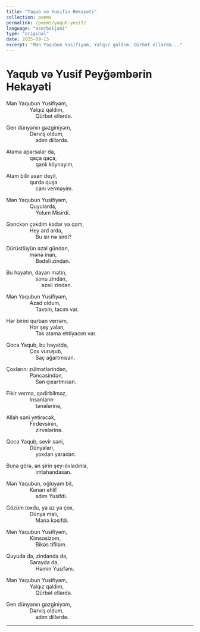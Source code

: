 ```yaml
---
title: "Yaqub və Yusifin Hekayəti"
collection: poems
permalink: /poems/yaqub-yusif/
language: "azerbaijani"
type: "original"
date: 2025-09-15
excerpt: "Mən Yaqubun Yusifiyəm, Yalqız qaldım, Qürbət ellərdə..."
---
```


# Yaqub və Yusif Peyğəmbərin Hekayəti

Mən Yaqubun Yusifiyəm,  
&nbsp;&nbsp;&nbsp;&nbsp;&nbsp;&nbsp;&nbsp;&nbsp;&nbsp;&nbsp;&nbsp;&nbsp;&nbsp;&nbsp;&nbsp;&nbsp;Yalqız qaldım,  
&nbsp;&nbsp;&nbsp;&nbsp;&nbsp;&nbsp;&nbsp;&nbsp;&nbsp;&nbsp;&nbsp;&nbsp;&nbsp;&nbsp;&nbsp;&nbsp;&nbsp;&nbsp;&nbsp;&nbsp;Qürbət ellərdə.  

Gen dünyanın gəzginiyəm,  
&nbsp;&nbsp;&nbsp;&nbsp;&nbsp;&nbsp;&nbsp;&nbsp;&nbsp;&nbsp;&nbsp;&nbsp;&nbsp;&nbsp;&nbsp;&nbsp;Dərviş oldum,  
&nbsp;&nbsp;&nbsp;&nbsp;&nbsp;&nbsp;&nbsp;&nbsp;&nbsp;&nbsp;&nbsp;&nbsp;&nbsp;&nbsp;&nbsp;&nbsp;&nbsp;&nbsp;&nbsp;&nbsp;adım dillərdə.  

Atama aparsalar da,  
&nbsp;&nbsp;&nbsp;&nbsp;&nbsp;&nbsp;&nbsp;&nbsp;&nbsp;&nbsp;&nbsp;&nbsp;&nbsp;&nbsp;&nbsp;&nbsp;qaça qaça,  
&nbsp;&nbsp;&nbsp;&nbsp;&nbsp;&nbsp;&nbsp;&nbsp;&nbsp;&nbsp;&nbsp;&nbsp;&nbsp;&nbsp;&nbsp;&nbsp;&nbsp;&nbsp;&nbsp;&nbsp;qanlı köynəyim,  

Atam bilir asan deyil,  
&nbsp;&nbsp;&nbsp;&nbsp;&nbsp;&nbsp;&nbsp;&nbsp;&nbsp;&nbsp;&nbsp;&nbsp;&nbsp;&nbsp;&nbsp;&nbsp;qurda quşa  
&nbsp;&nbsp;&nbsp;&nbsp;&nbsp;&nbsp;&nbsp;&nbsp;&nbsp;&nbsp;&nbsp;&nbsp;&nbsp;&nbsp;&nbsp;&nbsp;&nbsp;&nbsp;&nbsp;&nbsp;canı verməyim.  

Mən Yaqubun Yusifiyəm,  
&nbsp;&nbsp;&nbsp;&nbsp;&nbsp;&nbsp;&nbsp;&nbsp;&nbsp;&nbsp;&nbsp;&nbsp;&nbsp;&nbsp;&nbsp;&nbsp;Quyularda,  
&nbsp;&nbsp;&nbsp;&nbsp;&nbsp;&nbsp;&nbsp;&nbsp;&nbsp;&nbsp;&nbsp;&nbsp;&nbsp;&nbsp;&nbsp;&nbsp;&nbsp;&nbsp;&nbsp;&nbsp;Yolum Misirdi.  

Gənckən çəkdim kədər və qəm,  
&nbsp;&nbsp;&nbsp;&nbsp;&nbsp;&nbsp;&nbsp;&nbsp;&nbsp;&nbsp;&nbsp;&nbsp;&nbsp;&nbsp;&nbsp;&nbsp;Hey ard arda,  
&nbsp;&nbsp;&nbsp;&nbsp;&nbsp;&nbsp;&nbsp;&nbsp;&nbsp;&nbsp;&nbsp;&nbsp;&nbsp;&nbsp;&nbsp;&nbsp;&nbsp;&nbsp;&nbsp;&nbsp;Bu sir nə sirdi?  

Dürüstlüyün əzəl gündən,  
&nbsp;&nbsp;&nbsp;&nbsp;&nbsp;&nbsp;&nbsp;&nbsp;&nbsp;&nbsp;&nbsp;&nbsp;&nbsp;&nbsp;&nbsp;&nbsp;mənə inan,  
&nbsp;&nbsp;&nbsp;&nbsp;&nbsp;&nbsp;&nbsp;&nbsp;&nbsp;&nbsp;&nbsp;&nbsp;&nbsp;&nbsp;&nbsp;&nbsp;&nbsp;&nbsp;&nbsp;&nbsp;Bədəli zindan.  

Bu həyatın, dayan mətin,  
&nbsp;&nbsp;&nbsp;&nbsp;&nbsp;&nbsp;&nbsp;&nbsp;&nbsp;&nbsp;&nbsp;&nbsp;&nbsp;&nbsp;&nbsp;&nbsp;&nbsp;&nbsp;&nbsp;&nbsp;sonu zindan,  
&nbsp;&nbsp;&nbsp;&nbsp;&nbsp;&nbsp;&nbsp;&nbsp;&nbsp;&nbsp;&nbsp;&nbsp;&nbsp;&nbsp;&nbsp;&nbsp;&nbsp;&nbsp;&nbsp;&nbsp;&nbsp;&nbsp;&nbsp;&nbsp;əzəli zindan.  

Mən Yaqubun Yusifiyəm,  
&nbsp;&nbsp;&nbsp;&nbsp;&nbsp;&nbsp;&nbsp;&nbsp;&nbsp;&nbsp;&nbsp;&nbsp;&nbsp;&nbsp;&nbsp;&nbsp;Azad oldum,  
&nbsp;&nbsp;&nbsp;&nbsp;&nbsp;&nbsp;&nbsp;&nbsp;&nbsp;&nbsp;&nbsp;&nbsp;&nbsp;&nbsp;&nbsp;&nbsp;&nbsp;&nbsp;&nbsp;&nbsp;Taxtım, tacım var.  

Hər birini qurban verrəm,  
&nbsp;&nbsp;&nbsp;&nbsp;&nbsp;&nbsp;&nbsp;&nbsp;&nbsp;&nbsp;&nbsp;&nbsp;&nbsp;&nbsp;&nbsp;&nbsp;Hər şey yalan,  
&nbsp;&nbsp;&nbsp;&nbsp;&nbsp;&nbsp;&nbsp;&nbsp;&nbsp;&nbsp;&nbsp;&nbsp;&nbsp;&nbsp;&nbsp;&nbsp;&nbsp;&nbsp;&nbsp;&nbsp;Tək atama ehtiyacım var.  

Qoca Yaqub, bu həyatda,  
&nbsp;&nbsp;&nbsp;&nbsp;&nbsp;&nbsp;&nbsp;&nbsp;&nbsp;&nbsp;&nbsp;&nbsp;&nbsp;&nbsp;&nbsp;&nbsp;Çox vuruşub,  
&nbsp;&nbsp;&nbsp;&nbsp;&nbsp;&nbsp;&nbsp;&nbsp;&nbsp;&nbsp;&nbsp;&nbsp;&nbsp;&nbsp;&nbsp;&nbsp;&nbsp;&nbsp;&nbsp;&nbsp;Saç ağartmısan.  

Çoxlarını zülmətlərindən,  
&nbsp;&nbsp;&nbsp;&nbsp;&nbsp;&nbsp;&nbsp;&nbsp;&nbsp;&nbsp;&nbsp;&nbsp;&nbsp;&nbsp;&nbsp;&nbsp;Pəncəsindən,  
&nbsp;&nbsp;&nbsp;&nbsp;&nbsp;&nbsp;&nbsp;&nbsp;&nbsp;&nbsp;&nbsp;&nbsp;&nbsp;&nbsp;&nbsp;&nbsp;&nbsp;&nbsp;&nbsp;&nbsp;Sən çıxartmısan.  

Fikir vermə, qədirbilməz,  
&nbsp;&nbsp;&nbsp;&nbsp;&nbsp;&nbsp;&nbsp;&nbsp;&nbsp;&nbsp;&nbsp;&nbsp;&nbsp;&nbsp;&nbsp;&nbsp;İnsanların  
&nbsp;&nbsp;&nbsp;&nbsp;&nbsp;&nbsp;&nbsp;&nbsp;&nbsp;&nbsp;&nbsp;&nbsp;&nbsp;&nbsp;&nbsp;&nbsp;&nbsp;&nbsp;&nbsp;&nbsp;tənələrinə,  

Allah səni yetirəcək,  
&nbsp;&nbsp;&nbsp;&nbsp;&nbsp;&nbsp;&nbsp;&nbsp;&nbsp;&nbsp;&nbsp;&nbsp;&nbsp;&nbsp;&nbsp;&nbsp;Firdevsinin,  
&nbsp;&nbsp;&nbsp;&nbsp;&nbsp;&nbsp;&nbsp;&nbsp;&nbsp;&nbsp;&nbsp;&nbsp;&nbsp;&nbsp;&nbsp;&nbsp;&nbsp;&nbsp;&nbsp;&nbsp;zirvələrinə.  

Qoca Yaqub, sevir səni,  
&nbsp;&nbsp;&nbsp;&nbsp;&nbsp;&nbsp;&nbsp;&nbsp;&nbsp;&nbsp;&nbsp;&nbsp;&nbsp;&nbsp;&nbsp;&nbsp;Dünyaları,  
&nbsp;&nbsp;&nbsp;&nbsp;&nbsp;&nbsp;&nbsp;&nbsp;&nbsp;&nbsp;&nbsp;&nbsp;&nbsp;&nbsp;&nbsp;&nbsp;&nbsp;&nbsp;&nbsp;&nbsp;yoxdan yaradan.  

Buna görə, ən şirin şey-övladınla,  
&nbsp;&nbsp;&nbsp;&nbsp;&nbsp;&nbsp;&nbsp;&nbsp;&nbsp;&nbsp;&nbsp;&nbsp;&nbsp;&nbsp;&nbsp;&nbsp;&nbsp;&nbsp;&nbsp;&nbsp;imtahandasan.  

Mən Yaqubun, oğluyam bil,  
&nbsp;&nbsp;&nbsp;&nbsp;&nbsp;&nbsp;&nbsp;&nbsp;&nbsp;&nbsp;&nbsp;&nbsp;&nbsp;&nbsp;&nbsp;&nbsp;Kənan əhli!  
&nbsp;&nbsp;&nbsp;&nbsp;&nbsp;&nbsp;&nbsp;&nbsp;&nbsp;&nbsp;&nbsp;&nbsp;&nbsp;&nbsp;&nbsp;&nbsp;&nbsp;&nbsp;&nbsp;&nbsp;adım Yusifdi.  

Gözüm toxdu, ya az ya çox,  
&nbsp;&nbsp;&nbsp;&nbsp;&nbsp;&nbsp;&nbsp;&nbsp;&nbsp;&nbsp;&nbsp;&nbsp;&nbsp;&nbsp;&nbsp;&nbsp;Dünya malı,  
&nbsp;&nbsp;&nbsp;&nbsp;&nbsp;&nbsp;&nbsp;&nbsp;&nbsp;&nbsp;&nbsp;&nbsp;&nbsp;&nbsp;&nbsp;&nbsp;&nbsp;&nbsp;&nbsp;&nbsp;Mənə kəsifdi.  

Mən Yaqubun Yusifiyəm,  
&nbsp;&nbsp;&nbsp;&nbsp;&nbsp;&nbsp;&nbsp;&nbsp;&nbsp;&nbsp;&nbsp;&nbsp;&nbsp;&nbsp;&nbsp;&nbsp;Kimsəsizəm,  
&nbsp;&nbsp;&nbsp;&nbsp;&nbsp;&nbsp;&nbsp;&nbsp;&nbsp;&nbsp;&nbsp;&nbsp;&nbsp;&nbsp;&nbsp;&nbsp;&nbsp;&nbsp;&nbsp;&nbsp;Bikəs tifiləm.  

Quyuda da, zindanda da,  
&nbsp;&nbsp;&nbsp;&nbsp;&nbsp;&nbsp;&nbsp;&nbsp;&nbsp;&nbsp;&nbsp;&nbsp;&nbsp;&nbsp;&nbsp;&nbsp;Sarayda da,  
&nbsp;&nbsp;&nbsp;&nbsp;&nbsp;&nbsp;&nbsp;&nbsp;&nbsp;&nbsp;&nbsp;&nbsp;&nbsp;&nbsp;&nbsp;&nbsp;&nbsp;&nbsp;&nbsp;&nbsp;Həmin Yusifəm.  

Mən Yaqubun Yusifiyəm,  
&nbsp;&nbsp;&nbsp;&nbsp;&nbsp;&nbsp;&nbsp;&nbsp;&nbsp;&nbsp;&nbsp;&nbsp;&nbsp;&nbsp;&nbsp;&nbsp;Yalqız qaldım,  
&nbsp;&nbsp;&nbsp;&nbsp;&nbsp;&nbsp;&nbsp;&nbsp;&nbsp;&nbsp;&nbsp;&nbsp;&nbsp;&nbsp;&nbsp;&nbsp;&nbsp;&nbsp;&nbsp;&nbsp;Qürbət ellərdə.  

Gen dünyanın gəzginiyəm,  
&nbsp;&nbsp;&nbsp;&nbsp;&nbsp;&nbsp;&nbsp;&nbsp;&nbsp;&nbsp;&nbsp;&nbsp;&nbsp;&nbsp;&nbsp;&nbsp;Dərviş oldum,  
&nbsp;&nbsp;&nbsp;&nbsp;&nbsp;&nbsp;&nbsp;&nbsp;&nbsp;&nbsp;&nbsp;&nbsp;&nbsp;&nbsp;&nbsp;&nbsp;&nbsp;&nbsp;&nbsp;&nbsp;adım dillərdə.



---